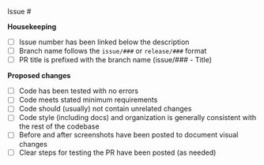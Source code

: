 <!--- Please prefix your PR description above with the issue number: issue/### – PR Description -->

Issue #

<!--- Please complete and check off all of the following items prior to submitting for review -->
**Housekeeping**

* [ ] Issue number has been linked below the description
* [ ] Branch name follows the `issue/###` or `release/###` format
* [ ] PR title is prefixed with the branch name (issue/### - Title)

**Proposed changes**

* [ ] Code has been tested with no errors
* [ ] Code meets stated minimum requirements
* [ ] Code should (usually) not contain unrelated changes
* [ ] Code style (including docs) and organization is generally consistent with the rest of the codebase
* [ ] Before and after screenshots have been posted to document visual changes
* [ ] Clear steps for testing the PR have been posted (as needed)
